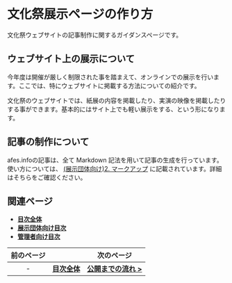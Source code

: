 # 文化祭展示ページの作り方

文化祭ウェブサイトの記事制作に関するガイダンスページです。

## ウェブサイト上の展示について

今年度は開催が厳しく制限された事を踏まえて、オンラインでの展示を行います。ここでは、特にウェブサイトに掲載する方法についての紹介です。

文化祭のウェブサイトでは、紙展の内容を掲載したり、実演の映像を掲載したりする事ができます。基本的にはサイト上でも軽い展示をする、という形になります。

## 記事の制作について

afes.infoの記事は、全て Markdown 記法を用いて記事の生成を行っています。
使い方については、 [(展示団体向け)2. マークアップ](/exhibition/2-markup) に記載されています。詳細はそちらをご確認ください。

## 関連ページ

- **[目次全体](/)**
- **[展示団体向け目次](/exhibition)**
- **[管理者向け目次](/admin)**

| 前のページ | | 次のページ |
| :-: | :-: | :-: |
| -  | **[目次全体](/)** | **[公開までの流れ >](/common/operation)** |
